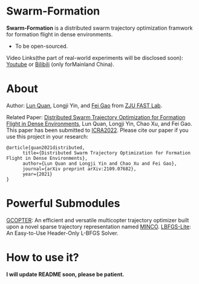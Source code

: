 # Swarm-Formation

**Swarm-Formation** is a distributed swarm trajectory optimization framwork for formation flight in dense environments.
- To be open-sourced.

Video Links(the part of real-world experiments will be disclosed soon): 
[Youtube](https://www.youtube.com/watch?v=lFumt0rJci4) or [Bilibili](https://www.bilibili.com/video/BV1qv41137Si?spm_id_from=333.999.0.0) (only forMainland China).

# About
Author: [Lun Quan](https://scholar.google.com.hk/citations?user=PNIk-DEAAAAJ&hl=zh-CN), Longji Yin, and [Fei Gao](https://ustfei.com/) from [ZJU FAST Lab](http://zju-fast.com/).

Related Paper:
[Distributed Swarm Trajectory Optimization for Formation Flight in Dense Environments](https://arxiv.org/abs/2109.07682), Lun Quan, Longji Yin, Chao Xu, and Fei Gao. This paper has been submitted to [ICRA2022](https://www.icra2022.org/).
Please cite our paper if you use this project in your research:
```
@article{quan2021distributed,
      title={Distributed Swarm Trajectory Optimization for Formation Flight in Dense Environments}, 
      author={Lun Quan and Longji Yin and Chao Xu and Fei Gao},
      journal={arXiv preprint arXiv:2109.07682},
      year={2021}
}
```

# Powerful Submodules
[GCOPTER](https://github.com/ZJU-FAST-Lab/GCOPTER): An efficient and versatile multicopter trajectory optimizer built upon a novel sparse trajectory representation named [MINCO](https://arxiv.org/pdf/2103.00190v2.pdf).
[LBFGS-Lite](https://github.com/ZJU-FAST-Lab/LBFGS-Lite): An Easy-to-Use Header-Only L-BFGS Solver.

# How to use it?
**I will update README soon, please be patient.**